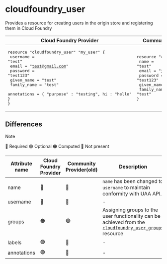 # cloudfoundry_user

Provides a resource for creating users in the origin store and registering them in Cloud Foundry

|  Cloud Foundry Provider |Community Cloudfoundry Provider |
| -- | -- |
|  <pre>resource "cloudfoundry_user" "my_user" {</br>  username    = "test"</br>  email       = "test@gmail.com"</br>  password    = "test123"</br>  given_name  = "test"</br>  family_name = "test"</br>  annotations = { "purpose" : "testing", hi : "hello" }</br>}</br></pre> |<pre>resource "cloudfoundry_user" "my_user" {</br>  name    = "test"</br>  email       = "test@gmail.com"</br>  password    = "test123"</br>  given_name  = "test"</br>  family_name = "test"</br>}</br></pre> |

## Differences
> [!NOTE]  
> 🔵 Required  🟢 Optional 🟠 Computed  🔴 Not present

| Attribute name| Cloud Foundry Provider|  Community Provider(old) | Description
|---| ---| ---| ---| 
|name | 🔴|  🔵  | `name` has been changed to `username`  to maintain conformity with UAA API. |
|username  |   🔵 |🔴| - |
|groups  |   🟠 |🟢| Assigning groups to the user functionality can be achieved from the [`cloudfoundry_user_groups`](../../docs/resources/user_groups.md) resource | 
|labels  |  🟢 | 🔴| - | 
|annotations  |   🟢 | 🔴| - | 
